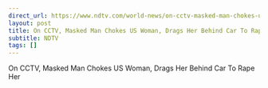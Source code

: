 ```yaml
---
direct_url: https://www.ndtv.com/world-news/on-cctv-masked-man-chokes-us-woman-drags-her-behind-car-to-rape-her-5631679
layout: post
title: On CCTV, Masked Man Chokes US Woman, Drags Her Behind Car To Rape Her
subtitle: NDTV
tags: []
---
```


On CCTV, Masked Man Chokes US Woman, Drags Her Behind Car To Rape Her
